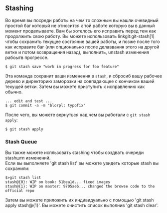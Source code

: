## Stashing ##

Во время вы посреди работы на чем то сложным вы нашли очевидный простой баг который не относится к той работе которую вы в данный момент проделываете. Вам бы хотелось его исправить перед тем как продолжить свою работу. Вы можете использовать linkgit:git-stash[1] чтобы сохранить текущее состояние вашей работы, и позже после того как исправите баг (или опционально после делаввания этого на другой ветке и потом возвращения назад), выполнить, unstash изменения рабоытв прогрессе.

    $ git stash save "work in progress for foo feature"

Эта команда сохранит ваши изменения в `stash`, и сбросиб вашу рабочее дерево и директорию заморозки на совпадающее с кончиком вашей текущей ветки. Затем вы можете приступить к исправлению как обычно.

    ... edit and test ...
    $ git commit -a -m "blorpl: typofix"

После чего, вы можете вернуться над чем вы работали с `git stash apply`:

    $ git stash apply


### Stash Queue ###

Вы также можете испльзовать stashing чтобы создвать очереди stashштп изменений.  
Если вы выполняете 'git stash list' вы можете увидеть которые stash вы сохранили:

	$>git stash list
	stash@{0}: WIP on book: 51bea1d... fixed images
	stash@{1}: WIP on master: 9705ae6... changed the browse code to the official repo

Затем вы можете приложить их индивидуально с помощью 'git stash apply stash@{1}'. Вы можете очистить список выполнив 'git stash clear'.